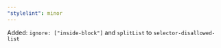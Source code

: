 ```yaml
---
"stylelint": minor
---
```


Added: `ignore: ["inside-block"]` and `splitList` to `selector-disallowed-list`
